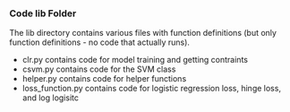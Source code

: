 ### Code lib Folder

The lib directory contains various files with function definitions (but only function definitions - no code that actually runs).
 - clr.py contains code for model training and getting contraints
 - csvm.py contains code for the SVM class
 - helper.py contains code for helper functions
 - loss_function.py contains code for logistic regression loss, hinge loss, and log logisitc

